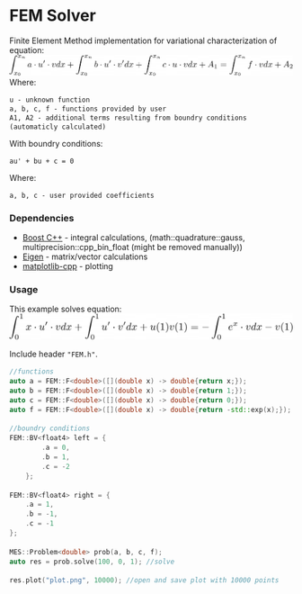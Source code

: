 # FEM Solver

Finite Element Method implementation for variational characterization of equation:
![image](eq.png?raw=true "equation")
Where:
```
u - unknown function
a, b, c, f - functions provided by user
A1, A2 - additional terms resulting from boundry conditions (automaticly calculated)
```
With boundry conditions:
```
au' + bu + c = 0
```
Where:
```
a, b, c - user provided coefficients
```

### Dependencies

* [Boost C++](https://www.boost.org/) - integral calculations, (math::quadrature::gauss, multiprecision::cpp_bin_float (might be removed manually))
* [Eigen](http://eigen.tuxfamily.org/index.php?title=Main_Page) - matrix/vector calculations
* [matplotlib-cpp](https://github.com/lava/matplotlib-cpp) - plotting

### Usage
This example solves equation:
![image](ex_eq.png?raw=true "equation")

Include header `"FEM.h"`.

```c++
//functions
auto a = FEM::F<double>([](double x) -> double{return x;});
auto b = FEM::F<double>([](double x) -> double{return 1;});
auto c = FEM::F<double>([](double x) -> double{return 0;});
auto f = FEM::F<double>([](double x) -> double{return -std::exp(x);});

//boundry conditions
FEM::BV<float4> left = {
        .a = 0,
        .b = 1,
        .c = -2
    };

FEM::BV<float4> right = {
    .a = 1,
    .b = -1,
    .c = -1
};

MES::Problem<double> prob(a, b, c, f);
auto res = prob.solve(100, 0, 1); //solve

res.plot("plot.png", 10000); //open and save plot with 10000 points
```